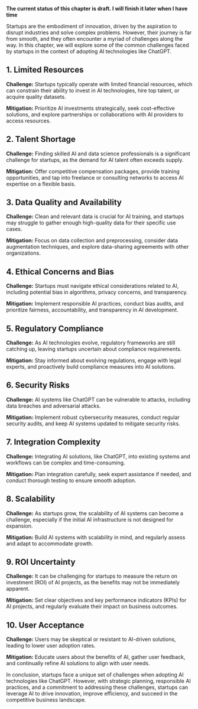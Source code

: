 **The current status of this chapter is draft. I will finish it later when I have time**

Startups are the embodiment of innovation, driven by the aspiration to disrupt industries and solve complex problems. However, their journey is far from smooth, and they often encounter a myriad of challenges along the way. In this chapter, we will explore some of the common challenges faced by startups in the context of adopting AI technologies like ChatGPT.

**1. Limited Resources**
------------------------

**Challenge:** Startups typically operate with limited financial resources, which can constrain their ability to invest in AI technologies, hire top talent, or acquire quality datasets.

**Mitigation:** Prioritize AI investments strategically, seek cost-effective solutions, and explore partnerships or collaborations with AI providers to access resources.

**2. Talent Shortage**
----------------------

**Challenge:** Finding skilled AI and data science professionals is a significant challenge for startups, as the demand for AI talent often exceeds supply.

**Mitigation:** Offer competitive compensation packages, provide training opportunities, and tap into freelance or consulting networks to access AI expertise on a flexible basis.

**3. Data Quality and Availability**
------------------------------------

**Challenge:** Clean and relevant data is crucial for AI training, and startups may struggle to gather enough high-quality data for their specific use cases.

**Mitigation:** Focus on data collection and preprocessing, consider data augmentation techniques, and explore data-sharing agreements with other organizations.

**4. Ethical Concerns and Bias**
--------------------------------

**Challenge:** Startups must navigate ethical considerations related to AI, including potential bias in algorithms, privacy concerns, and transparency.

**Mitigation:** Implement responsible AI practices, conduct bias audits, and prioritize fairness, accountability, and transparency in AI development.

**5. Regulatory Compliance**
----------------------------

**Challenge:** As AI technologies evolve, regulatory frameworks are still catching up, leaving startups uncertain about compliance requirements.

**Mitigation:** Stay informed about evolving regulations, engage with legal experts, and proactively build compliance measures into AI solutions.

**6. Security Risks**
---------------------

**Challenge:** AI systems like ChatGPT can be vulnerable to attacks, including data breaches and adversarial attacks.

**Mitigation:** Implement robust cybersecurity measures, conduct regular security audits, and keep AI systems updated to mitigate security risks.

**7. Integration Complexity**
-----------------------------

**Challenge:** Integrating AI solutions, like ChatGPT, into existing systems and workflows can be complex and time-consuming.

**Mitigation:** Plan integration carefully, seek expert assistance if needed, and conduct thorough testing to ensure smooth adoption.

**8. Scalability**
------------------

**Challenge:** As startups grow, the scalability of AI systems can become a challenge, especially if the initial AI infrastructure is not designed for expansion.

**Mitigation:** Build AI systems with scalability in mind, and regularly assess and adapt to accommodate growth.

**9. ROI Uncertainty**
----------------------

**Challenge:** It can be challenging for startups to measure the return on investment (ROI) of AI projects, as the benefits may not be immediately apparent.

**Mitigation:** Set clear objectives and key performance indicators (KPIs) for AI projects, and regularly evaluate their impact on business outcomes.

**10. User Acceptance**
-----------------------

**Challenge:** Users may be skeptical or resistant to AI-driven solutions, leading to lower user adoption rates.

**Mitigation:** Educate users about the benefits of AI, gather user feedback, and continually refine AI solutions to align with user needs.

In conclusion, startups face a unique set of challenges when adopting AI technologies like ChatGPT. However, with strategic planning, responsible AI practices, and a commitment to addressing these challenges, startups can leverage AI to drive innovation, improve efficiency, and succeed in the competitive business landscape.
